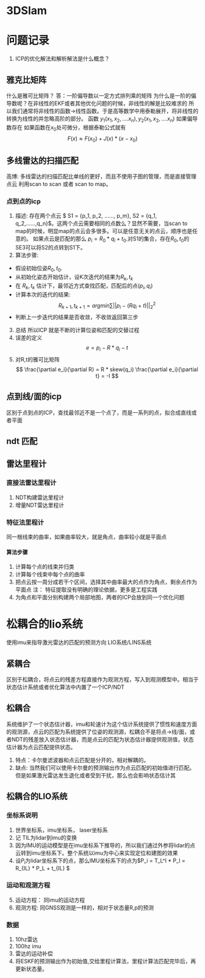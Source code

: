 # 3DSlam

# 问题记录
1. ICP的优化解法和解析解法是什么概念？

## 雅克比矩阵
什么是雅可比矩阵？
答：一阶偏导数以一定方式排列乘的矩阵
为什么是一阶的偏导数呢？在非线性的EKF或者其他优化问题的时候，非线性的解是比较难求的
所以我们通常将非线性的函数->线性函数。于是高等数学中用泰勒展开，将非线性的转换为线性的并忽略高阶的部分。
    函数 $y_1(x_1,x_2,....x_n), y_2(x_1,x_2,....x_n)$ 如果偏导数存在
    如果函数在$x_0$处可微分，根据泰勒公式就有
    $$ F(x)\approx F(x_0) + J(x) *(x-x_0) $$


## 多线雷达的扫描匹配
高博: 多线雷达的扫描匹配比单线的更好，而且不使用子图的管理，而是直接管理点云
利用scan to scan 或者 scan to map。
### 点到点的icp
1. 描述:
存在两个点云 $ S1 = \{p_1, p_2, ......, p_m\}, S2 = \{q_1, q_2,......,q_n\}$。这两个点云需要相同的点数么？显然不需要，当scan to map的时候，明显map的点云会多很多。可以是任意无关的点云，顺序也是任意的。 如果点云是匹配的那么  $p_i = R_0 * q_i + t_0$.对S1的集合，存在$R_0, t_0$的SE3可以将S2的点转到S1下。
2. 算法步骤:
* 假设初始位姿$R_0,t_0$.
* 从初始化姿态开始估计，设K次迭代的结果为$R_k, t_k$
* 在 $R_k, t_k$ 估计下，最邻近方式查找匹配，匹配后的点$(p_i,q_i)$
* 计算本次的迭代的结果:
    $$R_{k+1},t_{k+1} = argmin \sum ||p_i - (Rq_i+t)||_2^2$$
* 判断上一步迭代的结果是否收敛，不收敛返回第三步
3. 总结
所以ICP 就是不断的计算位姿和匹配的交替过程
4. 误差的定义
    $$ e = p_i - R * q_i - t$$
5. 对R,t的雅可比矩阵
    $$ \frac{\partial e_i}{\partial R} = R * skew(q_i) \frac{\partial e_i}{\partial t} = -I $$

## 点到线/面的icp
区别于点到点的ICP，查找最邻近不是一个点了，而是一系列的点，拟合成直线或者平面

## ndt 匹配


## 雷达里程计

### 直接法雷达里程计
1. NDT构建雷达里程计
2. 增量NDT雷达里程计

### 特征法里程计
同一根线束的曲率，如果曲率较大，就是角点，曲率较小就是平面点
#### 算法步骤
1. 计算每个点的线束并归类
2. 计算每个线束中每个点的曲率
3. 把点云按一周分成若干个区间，选择其中曲率最大的点作为角点，剩余点作为平面点
注： 特征提取没有明确的理论依据，更多是工程实践
4. 为角点和平面分别构建两个局部地图，两者的ICP会放到同一个优化问题


# 松耦合的lio系统

使用imu来指导激光雷达的匹配的预测方向 LIO系统/LINS系统
## 紧耦合
区别于松耦合，将点云的残差方程直接作为观测方程，写入到观测模型中。相当于状态估计系统或者优化算法中内置了一个ICP/NDT
## 松耦合
系统维护了一个状态估计器，imu和轮速计为这个估计系统提供了惯性和速度方面的观测源，点云的匹配为系统提供了位姿的观测源，松耦合不是将点->线/面，或者NDT的残差放入状态估计器，而是点云的匹配为状态估计器提供观测值，状态估计器为点云匹配提供状态。
1. 特点：卡尔曼滤波器和点云匹配是分开的，相对解耦的。
2. 缺点: 当然我们可以使用卡尔曼的预测输出作为点云匹配的初始值进行匹配。但是如果激光雷达发生退化或者受到干扰，那么也会影响状态估计其

## 松耦合的LIO系统

### 坐标系说明
1. 世界坐标系，imu坐标系， laser坐标系
2. 记 TIL为lidar到imu的变换
3. 因为IMU的运动模型是在imu坐标系下推导的，所以我们通过外参将lidar的点云转到imu坐标系下。整个系统以imu为中心来实现定位和建图的效果
4. 设$P_l$为lidar坐标系下的点，那么IMU坐标系下的点为$P_i = T_L^I * P_l = R_{IL} * P_L + t_{IL} $

### 运动和观测方程
5. 运动方程：
    同imu的运动方程
6. 观测方程:
    同GNSS观测是一样的，相对于状态量R,p的预测

### 数据
1. 10hz雷达
2. 100hz imu
3. 雷达的运动补偿
4. 将ESKF的预测输出作为初始值,交给里程计算法，里程计算法匹配完毕后，再更新状态量。